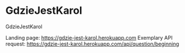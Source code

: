 # GdzieJestKarol
GdzieJestKarol

Landing page: https://gdzie-jest-karol.herokuapp.com
Exemplary API request: https://gdzie-jest-karol.herokuapp.com/api/question/beginning
